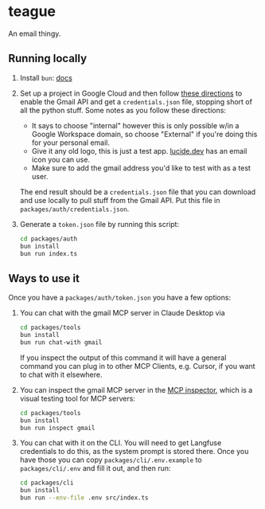# teague

An email thingy.

## Running locally

1. Install `bun`: [docs](https://bun.sh/docs/installation)

1. Set up a project in Google Cloud and then follow [these directions](https://developers.google.com/gmail/api/quickstart/python) to enable the Gmail API and get a `credentials.json` file, stopping short of all the python stuff. Some notes as you follow these directions:

   - It says to choose "internal" however this is only possible w/in a Google Workspace domain, so choose "External" if you're doing this for your personal email.
   - Give it any old logo, this is just a test app. [lucide.dev](https://lucide.dev) has an email icon you can use.
   - Make sure to add the gmail address you'd like to test with as a test user.

   The end result should be a `credentials.json` file that you can download and use locally to pull stuff from the Gmail API.
   Put this file in `packages/auth/credentials.json`.

1. Generate a `token.json` file by running this script:

   ```zsh
   cd packages/auth
   bun install
   bun run index.ts
   ```

## Ways to use it

Once you have a `packages/auth/token.json` you have a few options:

1.  You can chat with the gmail MCP server in Claude Desktop via

    ```zsh
    cd packages/tools
    bun install
    bun run chat-with gmail
    ```

    If you inspect the output of this command it will have a general command you can plug in to other MCP Clients, e.g. Cursor, if you want to chat with it elsewhere.

2.  You can inspect the gmail MCP server in the [MCP inspector](https://github.com/modelcontextprotocol/inspector), which is a visual testing tool for MCP servers:

    ```zsh
    cd packages/tools
    bun install
    bun run inspect gmail
    ```

3.  You can chat with it on the CLI. You will need to get Langfuse credentials to do this, as the system prompt is stored there.
    Once you have those you can copy `packages/cli/.env.example` to `packages/cli/.env` and fill it out, and then run:

    ```zsh
    cd packages/cli
    bun install
    bun run --env-file .env src/index.ts
    ```
